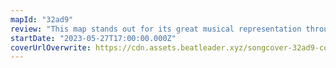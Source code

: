 ```yaml
---
mapId: "32ad9"
review: "This map stands out for its great musical representation through the use of fitbeat, nice balance of techy patterns to keep it spicy, and excellent custom lightshow! Also has extra non-fitbeat diffs for when you get tired of crouching!"
startDate: "2023-05-27T17:00:00.000Z"
coverUrlOverwrite: https://cdn.assets.beatleader.xyz/songcover-32ad9-cover.jpg
---
```

